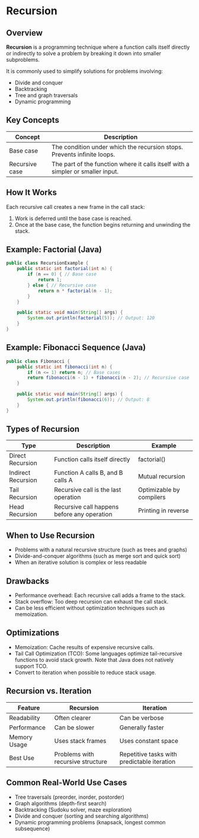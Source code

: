 # Recursion

## Overview

**Recursion** is a programming technique where a function calls itself directly or indirectly to solve a problem by breaking it down into smaller subproblems.

It is commonly used to simplify solutions for problems involving:

- Divide and conquer
- Backtracking
- Tree and graph traversals
- Dynamic programming

## Key Concepts

| Concept        | Description                                                                     |
| -------------- | ------------------------------------------------------------------------------- |
| Base case      | The condition under which the recursion stops. Prevents infinite loops.         |
| Recursive case | The part of the function where it calls itself with a simpler or smaller input. |

## How It Works

Each recursive call creates a new frame in the call stack:

1. Work is deferred until the base case is reached.
2. Once at the base case, the function begins returning and unwinding the stack.

## Example: Factorial (Java)

```java
public class RecursionExample {
    public static int factorial(int n) {
        if (n == 0) { // Base case
            return 1;
        } else { // Recursive case
            return n * factorial(n - 1);
        }
    }

    public static void main(String[] args) {
        System.out.println(factorial(5)); // Output: 120
    }
}
```

## Example: Fibonacci Sequence (Java)

```java
public class Fibonacci {
    public static int fibonacci(int n) {
        if (n <= 1) return n; // Base cases
        return fibonacci(n - 1) + fibonacci(n - 2); // Recursive case
    }

    public static void main(String[] args) {
        System.out.println(fibonacci(6)); // Output: 8
    }
}
```

## Types of Recursion

| Type               | Description                                 | Example                  |
| ------------------ | ------------------------------------------- | ------------------------ |
| Direct Recursion   | Function calls itself directly              | factorial()              |
| Indirect Recursion | Function A calls B, and B calls A           | Mutual recursion         |
| Tail Recursion     | Recursive call is the last operation        | Optimizable by compilers |
| Head Recursion     | Recursive call happens before any operation | Printing in reverse      |

## When to Use Recursion

- Problems with a natural recursive structure (such as trees and graphs)
- Divide-and-conquer algorithms (such as merge sort and quick sort)
- When an iterative solution is complex or less readable

## Drawbacks

- Performance overhead: Each recursive call adds a frame to the stack.
- Stack overflow: Too deep recursion can exhaust the call stack.
- Can be less efficient without optimization techniques such as memoization.

## Optimizations

- Memoization: Cache results of expensive recursive calls.
- Tail Call Optimization (TCO): Some languages optimize tail-recursive functions to avoid stack growth. Note that Java does not natively support TCO.
- Convert to iteration when possible to reduce stack usage.

## Recursion vs. Iteration

| Feature      | Recursion                         | Iteration                                   |
| ------------ | --------------------------------- | ------------------------------------------- |
| Readability  | Often clearer                     | Can be verbose                              |
| Performance  | Can be slower                     | Generally faster                            |
| Memory Usage | Uses stack frames                 | Uses constant space                         |
| Best Use     | Problems with recursive structure | Repetitive tasks with predictable iteration |

## Common Real-World Use Cases

- Tree traversals (preorder, inorder, postorder)
- Graph algorithms (depth-first search)
- Backtracking (Sudoku solver, maze exploration)
- Divide and conquer (sorting and searching algorithms)
- Dynamic programming problems (knapsack, longest common subsequence)
